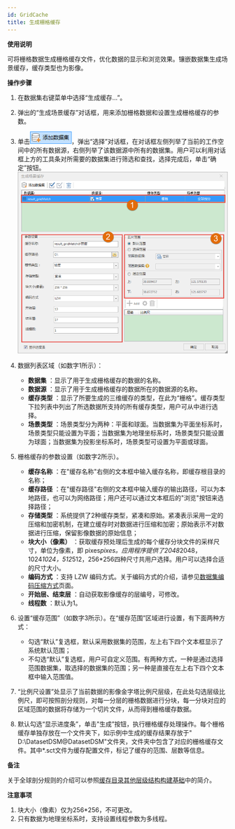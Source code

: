 ```yaml
---
id: GridCache
title: 生成栅格缓存
---
```

**使用说明**

可将栅格数据生成栅格缓存文件，优化数据的显示和浏览效果。镶嵌数据集生成场景缓存，缓存类型也为影像。

**操作步骤**

  1. 在数据集右键菜单中选择“生成缓存...”。
  2. 弹出的“生成场景缓存”对话框，用来添加栅格数据和设置生成栅格缓存的参数。
  3. 单击![](img/AddDataSet.png)，弹出“选择”对话框，在对话框左侧列举了当前的工作空间中的所有数据源，右侧列举了该数据源中所有的数据集。用户可以利用对话框上方的工具条对所需要的数据集进行筛选和查找，选择完成后，单击“确定”按钮。  
![图：生成场景缓存对话框 ](img/GridCacheDia.png)  

  4. 数据列表区域（如数字1所示）：
       * **数据集** ：显示了用于生成栅格缓存的数据的名称。
       * **数据源** ：显示了用于生成栅格缓存的数据所在的数据源的名称。
       * **缓存类型** ：显示了所要生成的三维缓存的类型，在此为“栅格”。缓存类型下拉列表中列出了所选数据所支持的所有缓存类型，用户可从中进行选择。
       * **场景类型** ：场景类型分为两种：平面和球面。当数据集为平面坐标系时，场景类型只能设置为平面；当数据集为地理坐标系时，场景类型只能设置为球面；当数据集为投影坐标系时，场景类型可设置为平面或球面。
  5. 栅格缓存的参数设置（如数字2所示）。 
       * **缓存名称** ：在"缓存名称"右侧的文本框中输入缓存名称，即缓存根目录的名称； 
       * **缓存路径** ：在"缓存路径"右侧的文本框中输入缓存的输出路径，可以为本地路径，也可以为网络路径；用户还可以通过文本框后的"浏览"按钮来选择路径； 
       * **存储类型** ：系统提供了2种缓存类型，紧凑和原始。紧凑表示采用一定的压缩和加密机制，在建立缓存时对数据进行压缩和加密；原始表示不对数据进行压缩，保留影像数据的原始信息；
       * **块大小（像素）** ：获取缓存预处理后生成的每个缓存分块文件的采样尺寸，单位为像素，即 pixes*pixes。应用程序提供了2048*2048，1024*1024，512*512，256*256四种尺寸共用户选择。用户可以选择合适的尺寸大小。 
       * **编码方式** ：支持 LZW 编码方式。关于编码方式的介绍，请参见[数据集编码压缩方式](../../DataProcessing/DataManagement/EncodeType  )页面。
       * **开始层、结束层** ：自动获取影像缓存的层编号，可修改。
       * **线程数** ：默认为1。
  6. 设置“缓存范围”（如数字3所示）。在“缓存范围”区域进行设置，有下面两种方式： 
       * 勾选“默认”复选框，默认采用数据集的范围，左上右下四个文本框显示了系统默认范围；
       * 不勾选“默认”复选框，用户可自定义范围。有两种方式，一种是通过选择范围数据集，取选择的数据集的范围；另一种是直接在左上右下四个文本框中输入范围值。 
  7. “比例尺设置”处显示了当前数据的影像金字塔比例尺层级，在此处勾选层级比例尺，即可按照剖分规则，对每一分层的栅格数据进行分块，每一分块对应的区域范围的数据将存储为一个切片文件，从而得到栅格缓存数据。
  8. 默认勾选“显示进度条”，单击"生成”按钮，执行栅格缓存处理操作。每个栅格缓存单独存放在一个文件夹下，如示例中生成的缓存结果存放于" D:\DatasetDSM@DatasetDSM"文件夹，文件夹中包含了对应的栅格缓存文件。其中*.sct文件为缓存配置文件，标记了缓存的范围、层数等信息。 

**备注**

关于全球剖分规则的介绍可以参照[缓存目录其他层级结构构建基础](../../ApplicationTheme/CacheBuild/ImageCache4Base)中的简介。

**注意事项**

  1. 块大小（像素）仅为256*256，不可更改。
  2. 只有数据为地理坐标系时，支持设置线程参数为多线程。

  

 

